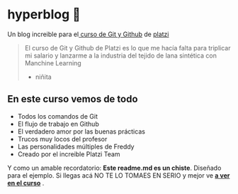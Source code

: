 # hyperblog 💚
Un blog increible para el[ curso de Git y Github](https://platzi.com/new-home/clases/1557-git-github/) de [platzi](https://platzi.com/ "Platzi")
>El curso de Git y Github de Platzi es lo que me hacía falta para triplicar mi salario y lanzarme a la industria del tejido de lana sintética con Manchine Learning
> - niñita

## En este curso vemos de todo
* Todos los comandos de Git
* El flujo de trabajo en Github
* El verdadero amor por las buenas prácticas
* Trucos muy locos del profesor
* Las personalidades múltiples de Freddy
* Creado por el increible Platzi Team

Y como un amable recordatorio: **Este readme.md es un chiste**. Diseñado para el ejemplo. Si llegas acá NO TE LO TOMAES EN SERIO y mejor ve [**a ver en el curso**](https://platzi.com/new-home/clases/1557-git-github/ "a ver el curso") . 
